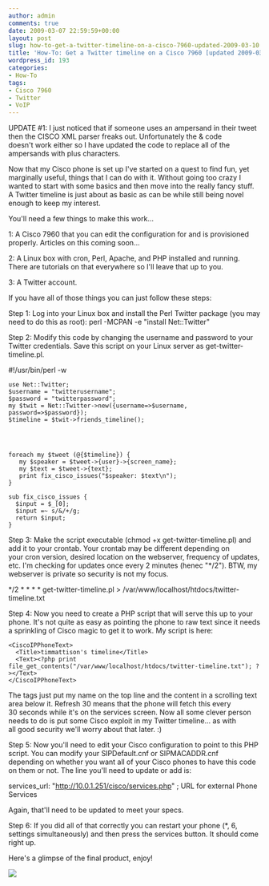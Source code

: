 ```yaml
---
author: admin
comments: true
date: 2009-03-07 22:59:59+00:00
layout: post
slug: how-to-get-a-twitter-timeline-on-a-cisco-7960-updated-2009-03-10
title: 'How-To: Get a Twitter timeline on a Cisco 7960 [updated 2009-03-10]'
wordpress_id: 193
categories:
- How-To
tags:
- Cisco 7960
- Twitter
- VoIP
---
```


UPDATE #1: I just noticed that if someone uses an ampersand in their tweet then the CISCO XML parser freaks out.  Unfortunately the &amp; code doesn't work either so I have updated the code to replace all of the ampersands with plus characters.

Now that my Cisco phone is set up I've started on a quest to find fun, yet marginally useful, things that I can do with it.  Without going too crazy I wanted to start with some basics and then move into the really fancy stuff.  A Twitter timeline is just about as basic as can be while still being novel enough to keep my interest.

You'll need a few things to make this work...

1: A Cisco 7960 that you can edit the configuration for and is provisioned properly.  Articles on this coming soon...

2: A Linux box with cron, Perl, Apache, and PHP installed and running.  There are tutorials on that everywhere so I'll leave that up to you.

3: A Twitter account.

If you have all of those things you can just follow these steps:

Step 1: Log into your Linux box and install the Perl Twitter package (you may need to do this as root): perl -MCPAN -e "install Net::Twitter"

Step 2: Modify this code by changing the username and password to your Twitter credentials.  Save this script on your Linux server as get-twitter-timeline.pl.

#!/usr/bin/perl -w

    
    use Net::Twitter;
    $username = "twitterusername";
    $password = "twitterpassword";
    my $twit = Net::Twitter->new({username=>$username, password=>$password});
    $timeline = $twit->friends_timeline();



    
    foreach my $tweet (@{$timeline}) {
       my $speaker = $tweet->{user}->{screen_name};
       my $text = $tweet->{text};
       print fix_cisco_issues("$speaker: $text\n");
    }
    
    sub fix_cisco_issues {
      $input = $_[0];
      $input =~ s/&/+/g;
      return $input;
    }


Step 3: Make the script executable (chmod +x get-twitter-timeline.pl) and add it to your crontab.  Your crontab may be different depending on your cron version, desired location on the webserver, frequency of updates, etc.  I'm checking for updates once every 2 minutes (henec "*/2").  BTW, my webserver is private so security is not my focus.

*/2 * * * * get-twitter-timeline.pl > /var/www/localhost/htdocs/twitter-timeline.txt

Step 4: Now you need to create a PHP script that will serve this up to your phone.  It's not quite as easy as pointing the phone to raw text since it needs a sprinkling of Cisco magic to get it to work.  My script is here:

<?php

header ("Refresh: 30");

    
    ?>
    
    <CiscoIPPhoneText>
      <Title>timmattison's timeline</Title>
      <Text><?php print file_get_contents("/var/www/localhost/htdocs/twitter-timeline.txt"); ?></Text>
    </CiscoIPPhoneText>


The tags just put my name on the top line and the content in a scrolling text area below it.  Refresh 30 means that the phone will fetch this every 30 seconds while it's on the services screen.  Now all some clever person needs to do is put some Cisco exploit in my Twitter timeline... as with all good security we'll worry about that later.  :)

Step 5: Now you'll need to edit your Cisco configuration to point to this PHP script.  You can modify your SIPDefault.cnf or SIPMACADDR.cnf depending on whether you want all of your Cisco phones to have this code on them or not.  The line you'll need to update or add is:

services_url: "http://10.0.1.251/cisco/services.php"   ; URL for external Phone Services

Again, that'll need to be updated to meet your specs.

Step 6: If you did all of that correctly you can restart your phone (*, 6, settings simultaneously) and then press the services button. It should come right up.

Here's a glimpse of the final product, enjoy!

![](/pictures/cisco-twitter-small.jpg)

